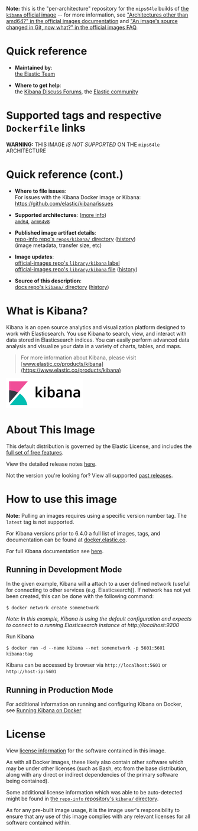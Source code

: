 <!--

********************************************************************************

WARNING:

    DO NOT EDIT "kibana/README.md"

    IT IS AUTO-GENERATED

    (from the other files in "kibana/" combined with a set of templates)

********************************************************************************

-->

**Note:** this is the "per-architecture" repository for the `mips64le` builds of [the `kibana` official image](https://hub.docker.com/_/kibana) -- for more information, see ["Architectures other than amd64?" in the official images documentation](https://github.com/docker-library/official-images#architectures-other-than-amd64) and ["An image's source changed in Git, now what?" in the official images FAQ](https://github.com/docker-library/faq#an-images-source-changed-in-git-now-what).

# Quick reference

-	**Maintained by**:  
	[the Elastic Team](https://github.com/elastic/kibana)

-	**Where to get help**:  
	the [Kibana Discuss Forums](https://discuss.elastic.co/c/kibana), the [Elastic community](https://www.elastic.co/community)

# Supported tags and respective `Dockerfile` links

**WARNING:** THIS IMAGE *IS NOT SUPPORTED* ON THE `mips64le` ARCHITECTURE

# Quick reference (cont.)

-	**Where to file issues**:  
	For issues with the Kibana Docker image or Kibana: https://github.com/elastic/kibana/issues

-	**Supported architectures**: ([more info](https://github.com/docker-library/official-images#architectures-other-than-amd64))  
	[`amd64`](https://hub.docker.com/r/amd64/kibana/), [`arm64v8`](https://hub.docker.com/r/arm64v8/kibana/)

-	**Published image artifact details**:  
	[repo-info repo's `repos/kibana/` directory](https://github.com/docker-library/repo-info/blob/master/repos/kibana) ([history](https://github.com/docker-library/repo-info/commits/master/repos/kibana))  
	(image metadata, transfer size, etc)

-	**Image updates**:  
	[official-images repo's `library/kibana` label](https://github.com/docker-library/official-images/issues?q=label%3Alibrary%2Fkibana)  
	[official-images repo's `library/kibana` file](https://github.com/docker-library/official-images/blob/master/library/kibana) ([history](https://github.com/docker-library/official-images/commits/master/library/kibana))

-	**Source of this description**:  
	[docs repo's `kibana/` directory](https://github.com/docker-library/docs/tree/master/kibana) ([history](https://github.com/docker-library/docs/commits/master/kibana))

# What is Kibana?

Kibana is an open source analytics and visualization platform designed to work with Elasticsearch. You use Kibana to search, view, and interact with data stored in Elasticsearch indices. You can easily perform advanced data analysis and visualize your data in a variety of charts, tables, and maps.

> For more information about Kibana, please visit [www.elastic.co/products/kibana](https://www.elastic.co/products/kibana)

![logo](https://raw.githubusercontent.com/docker-library/docs/7baeec9386c1d3960fc9021a5973694b2e0e1af9/kibana/logo.png)

# About This Image

This default distribution is governed by the Elastic License, and includes the [full set of free features](https://www.elastic.co/subscriptions).

View the detailed release notes [here](https://www.elastic.co/guide/en/kibana/current/release-notes.html).

Not the version you're looking for? View all supported [past releases](https://www.docker.elastic.co).

# How to use this image

**Note:** Pulling an images requires using a specific version number tag. The `latest` tag is not supported.

For Kibana versions prior to 6.4.0 a full list of images, tags, and documentation can be found at [docker.elastic.co](https://www.docker.elastic.co/).

For full Kibana documentation see [here](https://www.elastic.co/guide/en/kibana/index.html).

## Running in Development Mode

In the given example, Kibana will a attach to a user defined network (useful for connecting to other services (e.g. Elasticsearch)). If network has not yet been created, this can be done with the following command:

```console
$ docker network create somenetwork
```

*Note: In this example, Kibana is using the default configuration and expects to connect to a running Elasticsearch instance at http://localhost:9200*

Run Kibana

```console
$ docker run -d --name kibana --net somenetwork -p 5601:5601 kibana:tag
```

Kibana can be accessed by browser via `http://localhost:5601` or `http://host-ip:5601`

## Running in Production Mode

For additional information on running and configuring Kibana on Docker, see [Running Kibana on Docker](https://www.elastic.co/guide/en/kibana/current/docker.html)

# License

View [license information](https://github.com/elastic/kibana/blob/master/licenses/ELASTIC-LICENSE-2.0.txt) for the software contained in this image.

As with all Docker images, these likely also contain other software which may be under other licenses (such as Bash, etc from the base distribution, along with any direct or indirect dependencies of the primary software being contained).

Some additional license information which was able to be auto-detected might be found in [the `repo-info` repository's `kibana/` directory](https://github.com/docker-library/repo-info/tree/master/repos/kibana).

As for any pre-built image usage, it is the image user's responsibility to ensure that any use of this image complies with any relevant licenses for all software contained within.
